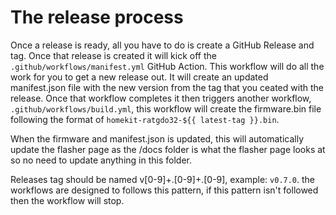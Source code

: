 The release process
===

Once a release is ready, all you have to do is create a GitHub Release and tag. Once that release is created it will kick off the `.github/workflows/manifest.yml` GitHub Action. This workflow will do all the work for you to get a new release out. It will create an updated manifest.json file with the new version from the tag that you ceated with the release. Once that workflow completes it then triggers another workflow, `.github/workflows/build.yml`, this workflow will create the firmware.bin file following the format of `homekit-ratgdo32-${{ latest-tag }}.bin`.

When the firmware and manifest.json is updated, this will automatically update the flasher page as the /docs folder is what the flasher page looks at so no need to update anything in this folder.

Releases tag should be named v[0-9]+.[0-9]+.[0-9], example: `v0.7.0`. the workflows are designed to follows this pattern, if this pattern isn't followed then the workflow will stop.
